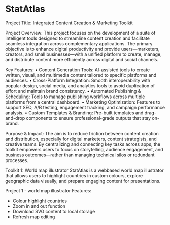 # StatAtlas
Project Title:
Integrated Content Creation & Marketing Toolkit

Project Overview:
This project focuses on the development of a suite of intelligent tools designed to streamline content creation and facilitate seamless integration across complementary applications. The primary objective is to enhance digital productivity and provide users—marketers, creators, and small businesses—with a unified platform to create, manage, and distribute content more efficiently across digital and social channels.

Key Features:
	•	Content Generation Tools: AI-assisted tools to create written, visual, and multimedia content tailored to specific platforms and audiences.
	•	Cross-Platform Integration: Smooth interoperability with popular design, social media, and analytics tools to avoid duplication of effort and maintain brand consistency.
	•	Automated Publishing & Scheduling: Tools to manage publishing workflows across multiple platforms from a central dashboard.
	•	Marketing Optimization: Features to support SEO, A/B testing, engagement tracking, and campaign performance analysis.
	•	Custom Templates & Branding: Pre-built templates and drag-and-drop components to ensure professional-grade outputs that stay on-brand.

Purpose & Impact:
The aim is to reduce friction between content creation and distribution, especially for digital marketers, content strategists, and creative teams. By centralizing and connecting key tasks across apps, the toolkit empowers users to focus on storytelling, audience engagement, and business outcomes—rather than managing technical silos or redundant processes.


Toolkit 1: World map illustrator
StatAtlas is a webbased world map illustrator that allows users to highlight countries in custom colours, explore geographic data visually, and prepare engaging content for presentations. 

Project 1 - world map illustrator
Features:

- Colour highlight countries
- Zoom in and out function
- Download SVG content to local storage
- Refresh map editing

